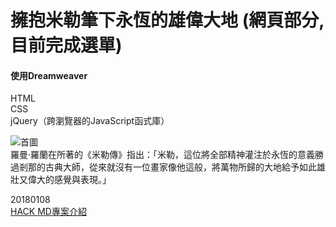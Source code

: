 # 擁抱米勒筆下永恆的雄偉大地 (網頁部分, 目前完成選單)

#### 使用Dreamweaver  
  HTML  
  CSS  
  jQuery（跨瀏覽器的JavaScript函式庫）  

![首圖](https://github.com/tiffanychang0101/Millet-s-Masterpieces/blob/master/Web/img/top.png)  
羅曼·羅蘭在所著的《米勒傳》指出：「米勒，這位將全部精神灌注於永恆的意義勝過剎那的古典大師，從來就沒有一位畫家像他這般，將萬物所歸的大地給予如此雄壯又偉大的感覺與表現。」  

20180108  
[HACK MD專案介紹](https://hackmd.io/s/r11OIsgVz#Github)
